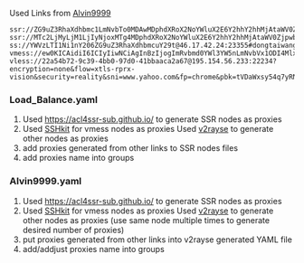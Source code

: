 Used Links from [Alvin9999](https://github.com/Alvin9999/new-pac)
```
ssr://ZG9uZ3RhaXdhbmc1LmNvbTo0MDAwMDphdXRoX2NoYWluX2E6Y2hhY2hhMjAtaWV0Zjp0bHMxLjJfdGlja2V0X2F1dGg6Wkc5dVozUmhhWGRoYm1jdVkyOXQvP29iZnNwYXJhbT0mcmVtYXJrcz1aRzl1WjNSaGFYZGhibWN1WTI5dDVyU2I1cDJKNTUtMg
ssr://MTc2LjMyLjM1LjIyNjoxMTg4MDphdXRoX2NoYWluX2E6Y2hhY2hhMjAtaWV0ZjpwbGFpbjpaRzl1WjNSaGFYZGhibWN1WTI5dC8_b2Jmc3BhcmFtPSZyZW1hcmtzPVpHOXVaM1JoYVhkaGJtY3VZMjl0Nkk2cjVwYXY1NmVS
ss://YWVzLTI1Ni1nY206ZG9uZ3RhaXdhbmcuY29t@46.17.42.24:23355#dongtaiwang.com%E8%8A%82%E7%82%B9ss
vmess://ew0KICAidiI6ICIyIiwNCiAgInBzIjogImRvbmd0YWl3YW5nLmNvbVx1ODI4Mlx1NzBCOTEiLA0KICAiYWRkIjogIjE4NS4yMi4xNTMuNzMiLA0KICAicG9ydCI6ICIxNzYzNSIsDQogICJpZCI6ICJhZjdmMDdkYy1kNzI2LTRiMWUtOTY3ZC1kYmI2YzU5NDk5OWYiLA0KICAiYWlkIjogIjAiLA0KICAic2N5IjogImF1dG8iLA0KICAibmV0IjogIndzIiwNCiAgInR5cGUiOiAibm9uZSIsDQogICJob3N0IjogInd3dy5iaW5nLmNvbSIsDQogICJwYXRoIjogImdpdGh1Yi5jb20vQWx2aW45OTk5IiwNCiAgInRscyI6ICIiLA0KICAic25pIjogIiIsDQogICJhbHBuIjogIiIsDQogICJmcCI6ICIiDQp9
vless://22a54b72-9c39-4bb0-97d0-41bbaaca2a67@195.154.56.233:22234?encryption=none&flow=xtls-rprx-vision&security=reality&sni=www.yahoo.com&fp=chrome&pbk=tVDaWxsy54q7yRNRdJ718Gyt2HDoh_3R2y_PX22hhjM&sid=95c93be9&type=tcp&headerType=none#dongtaiwang.com%E8%8A%82%E7%82%B92
```

### Load_Balance.yaml
1. Used https://acl4ssr-sub.github.io/ to generate SSR nodes as proxies
2. Used [SSHkit](https://sshkit.com/subconverter/) for vmess nodes as proxies
Used [v2rayse](https://v2rayse.com/node-convert) to generate other nodes as proxies
3. add proxies generated from other links to SSR nodes files
4. add proxies name into groups 

### Alvin9999.yaml
1. Used https://acl4ssr-sub.github.io/ to generate SSR nodes as proxies
2. Used [SSHkit](https://sshkit.com/subconverter/) for vmess nodes as proxies
Used [v2rayse](https://v2rayse.com/node-convert) to generate other nodes as proxies (use same node multiple times to generate desired number of proxies)
3. put proxies generated from other links into v2rayse generated YAML file
4. add/addjust proxies name into groups 
